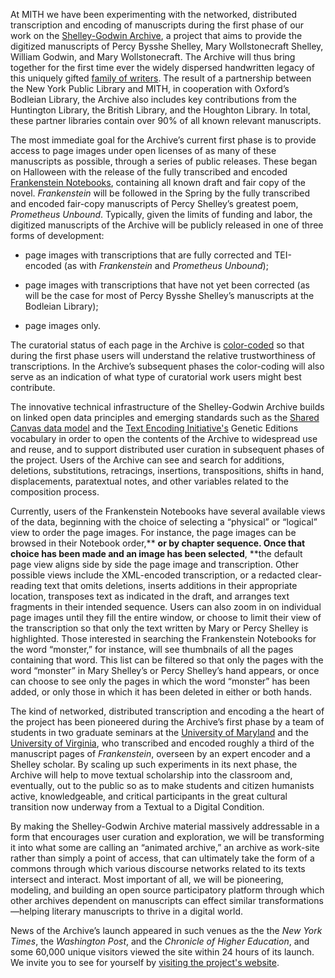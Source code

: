At MITH we have been experimenting with the networked, distributed transcription and encoding of manuscripts during the first phase of our work on the [Shelley-Godwin Archive](http://shelleygodwinarchive.org/), a project that aims to provide the digitized manuscripts of Percy Bysshe Shelley, Mary Wollstonecraft Shelley, William Godwin, and Mary Wollstonecraft. The Archive will thus bring together for the first time ever the widely dispersed handwritten legacy of this uniquely gifted [family of writers](http://shelleygodwinarchive.org/about#firstfamily). The result of a partnership between the New York Public Library and MITH, in cooperation with Oxford’s Bodleian Library, the Archive also includes key contributions from the Huntington Library, the British Library, and the Houghton Library. In total, these partner libraries contain over 90% of all known relevant manuscripts.

The most immediate goal for the Archive’s current first phase is to provide access to page images under open licenses of as many of these manuscripts as possible, through a series of public releases. These began on Halloween with the release of the fully transcribed and encoded [Frankenstein Notebooks](http://shelleygodwinarchive.org/contents/frankenstein), containing all known draft and fair copy of the novel. _Frankenstein_ will be followed in the Spring by the fully transcribed and encoded fair-copy manuscripts of Percy Shelley’s greatest poem, _Prometheus Unbound_. Typically, given the limits of funding and labor, the digitized manuscripts of the Archive will be publicly released in one of three forms of development:

- page images with transcriptions that are fully corrected and TEI-encoded (as with _Frankenstein_ and _Prometheus Unbound_);

* page images with transcriptions that have not yet been corrected (as will be the case for most of Percy Bysshe Shelley’s manuscripts at the Bodleian Library);

- page images only.

The curatorial status of each page in the Archive is [color-coded](http://shelleygodwinarchive.org/using-the-archive) so that during the first phase users will understand the relative trustworthiness of transcriptions. In the Archive’s subsequent phases the color-coding will also serve as an indication of what type of curatorial work users might best contribute.

The innovative technical infrastructure of the Shelley-Godwin Archive builds on linked open data principles and emerging standards such as the [Shared Canvas data model](http://shelleygodwinarchive.org/about#sharedcanvaslinkedopendata) and the [Text Encoding Initiative's](http://shelleygodwinarchive.org/about#textencodinginitiative) Genetic Editions vocabulary in order to open the contents of the Archive to widespread use and reuse, and to support distributed user curation in subsequent phases of the project. Users of the Archive can see and search for additions, deletions, substitutions, retracings, insertions, transpositions, shifts in hand, displacements, paratextual notes, and other variables related to the composition process.

Currently, users of the Frankenstein Notebooks have several available views of the data, beginning with the choice of selecting a “physical” or “logical” view to order the page images. For instance, the page images can be browsed in their Notebook order,\*\* **or by chapter sequence. Once that choice has been made and an image has been selected**, \*\*the default page view aligns side by side the page image and transcription. Other possible views include the XML-encoded transcription, or a redacted clear-reading text that omits deletions, inserts additions in their appropriate location, transposes text as indicated in the draft, and arranges text fragments in their intended sequence. Users can also zoom in on individual page images until they fill the entire window, or choose to limit their view of the transcription so that only the text written by Mary or Percy Shelley is highlighted. Those interested in searching the Frankenstein Notebooks for the word “monster,” for instance, will see thumbnails of all the pages containing that word. This list can be filtered so that only the pages with the word “monster” in Mary Shelley’s or Percy Shelley’s hand appears, or once can choose to see only the pages in which the word “monster” has been added, or only those in which it has been deleted in either or both hands.

The kind of networked, distributed transcription and encoding a the heart of the project has been pioneered during the Archive’s first phase by a team of students in two graduate seminars at the [University of Maryland](http://shelleygodwinarchive.org/about#encodingcontributors) and the [University of Virginia](http://shelleygodwinarchive.org/about#encodingcontributors), who transcribed and encoded roughly a third of the manuscript pages of _Frankenstein_, overseen by an expert encoder and a Shelley scholar. By scaling up such experiments in its next phase, the Archive will help to move textual scholarship into the classroom and, eventually, out to the public so as to make students and citizen humanists active, knowledgeable, and critical participants in the great cultural transition now underway from a Textual to a Digital Condition.

By making the Shelley-Godwin Archive material massively addressable in a form that encourages user curation and exploration, we will be transforming it into what some are calling an “animated archive,” an archive as work-site rather than simply a point of access, that can ultimately take the form of a commons through which various discourse networks related to its texts intersect and interact. Most important of all, we will be pioneering, modeling, and building an open source participatory platform through which other archives dependent on manuscripts can effect similar transformations—helping literary manuscripts to thrive in a digital world.

News of the Archive’s launch appeared in such venues as the the _New York Times_, the _Washington Post_, and the _Chronicle of Higher Education_, and some 60,000 unique visitors viewed the site within 24 hours of its launch. We invite you to see for yourself by [visiting the project's website](http://shelleygodwinarchive.org/).
